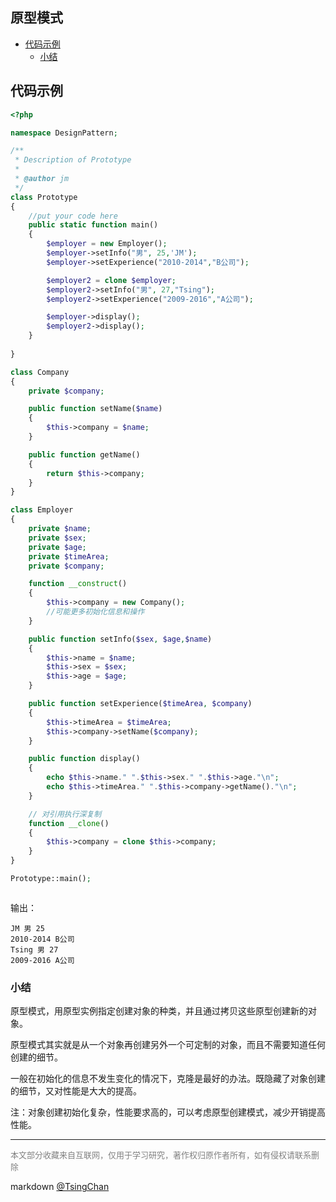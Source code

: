 原型模式
----
<!-- TOC -->

- [代码示例](#代码示例)
    - [小结](#小结)

<!-- /TOC -->

## 代码示例

```php
<?php

namespace DesignPattern;

/**
 * Description of Prototype
 *
 * @author jm
 */
class Prototype
{
    //put your code here
    public static function main()
    {
        $employer = new Employer();
        $employer->setInfo("男", 25,'JM');
        $employer->setExperience("2010-2014","B公司");

        $employer2 = clone $employer;
        $employer2->setInfo("男", 27,"Tsing");
        $employer2->setExperience("2009-2016","A公司");

        $employer->display();
        $employer2->display();        
    }
    
}

class Company
{
    private $company;

    public function setName($name)
    {
        $this->company = $name;
    }

    public function getName()
    {
        return $this->company;
    }
}

class Employer
{
    private $name;
    private $sex;
    private $age;
    private $timeArea;
    private $company;

    function __construct()
    {
        $this->company = new Company();
        //可能更多初始化信息和操作
    }

    public function setInfo($sex, $age,$name)
    {
        $this->name = $name;
        $this->sex = $sex;
        $this->age = $age;
    }

    public function setExperience($timeArea, $company)
    {
        $this->timeArea = $timeArea;
        $this->company->setName($company);
    }

    public function display()
    {
        echo $this->name." ".$this->sex." ".$this->age."\n";
        echo $this->timeArea." ".$this->company->getName()."\n";
    }

    // 对引用执行深复制
    function __clone()
    {
        $this->company = clone $this->company;
    }
}

Prototype::main();



```
输出：

```
JM 男 25
2010-2014 B公司
Tsing 男 27
2009-2016 A公司
```

### 小结

原型模式，用原型实例指定创建对象的种类，并且通过拷贝这些原型创建新的对象。

原型模式其实就是从一个对象再创建另外一个可定制的对象，而且不需要知道任何创建的细节。

一般在初始化的信息不发生变化的情况下，克隆是最好的办法。既隐藏了对象创建的细节，又对性能是大大的提高。

注：对象创建初始化复杂，性能要求高的，可以考虑原型创建模式，减少开销提高性能。

----
<font size=2 color='grey'>本文部分收藏来自互联网，仅用于学习研究，著作权归原作者所有，如有侵权请联系删除</font>

markdown [@TsingChan](http://www.9ong.com/) 